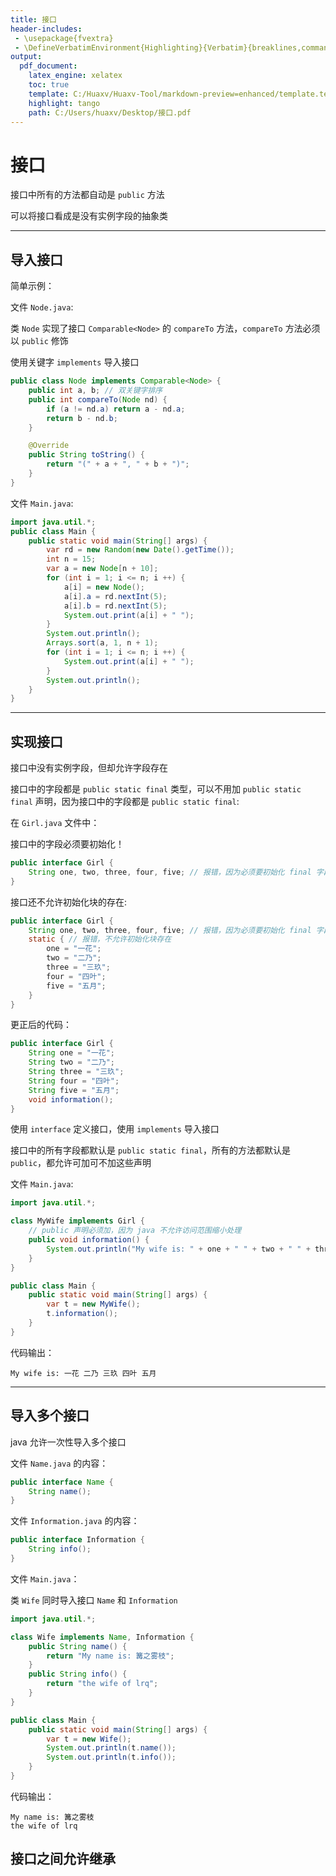 ```yaml
---
title: 接口
header-includes:
 - \usepackage{fvextra}
 - \DefineVerbatimEnvironment{Highlighting}{Verbatim}{breaklines,commandchars=\\\{\}}
output:
  pdf_document:
    latex_engine: xelatex
    toc: true
    template: C:/Huaxv/Huaxv-Tool/markdown-preview=enhanced/template.tex
    highlight: tango
    path: C:/Users/huaxv/Desktop/接口.pdf
---
```


# 接口

接口中所有的方法都自动是 `public` 方法

可以将接口看成是没有实例字段的抽象类

---

## 导入接口

简单示例：

文件 `Node.java`:

类 `Node` 实现了接口 `Comparable<Node>` 的 `compareTo` 方法，`compareTo` 方法必须以 `public` 修饰

使用关键字 `implements` 导入接口

```java
public class Node implements Comparable<Node> {
    public int a, b; // 双关键字排序
    public int compareTo(Node nd) {
        if (a != nd.a) return a - nd.a;
        return b - nd.b;
    }

    @Override
    public String toString() {
        return "(" + a + ", " + b + ")";
    }
}
```

文件 `Main.java`:

```java
import java.util.*;
public class Main {
    public static void main(String[] args) {
        var rd = new Random(new Date().getTime());
        int n = 15;
        var a = new Node[n + 10];
        for (int i = 1; i <= n; i ++) {
            a[i] = new Node();
            a[i].a = rd.nextInt(5);
            a[i].b = rd.nextInt(5);
            System.out.print(a[i] + " ");
        }
        System.out.println();
        Arrays.sort(a, 1, n + 1);
        for (int i = 1; i <= n; i ++) {
            System.out.print(a[i] + " ");
        }
        System.out.println();
    }
}
```

---

## 实现接口

接口中没有实例字段，但却允许字段存在

接口中的字段都是 `public static final` 类型，可以不用加 `public static final` 声明，因为接口中的字段都是 `public static final`:

在 `Girl.java` 文件中：

接口中的字段必须要初始化！

```java
public interface Girl {
    String one, two, three, four, five; // 报错，因为必须要初始化 final 字段
}
```

接口还不允许初始化块的存在:

```java
public interface Girl {
    String one, two, three, four, five; // 报错，因为必须要初始化 final 字段
    static { // 报错，不允许初始化块存在
        one = "一花";
        two = "二乃";
        three = "三玖";
        four = "四叶";
        five = "五月";
    }
}
```

更正后的代码：

```java
public interface Girl {
    String one = "一花";
    String two = "二乃";
    String three = "三玖";
    String four = "四叶";
    String five = "五月";
    void information();
}

```

使用 `interface` 定义接口，使用 `implements` 导入接口

接口中的所有字段都默认是 `public static final`，所有的方法都默认是 `public`，都允许可加可不加这些声明

文件 `Main.java`:

```java
import java.util.*;

class MyWife implements Girl {
    // public 声明必须加，因为 java 不允许访问范围缩小处理
    public void information() { 
        System.out.println("My wife is: " + one + " " + two + " " + three + " " + four + " " + five);
    }
}

public class Main {
    public static void main(String[] args) {
        var t = new MyWife();
        t.information();
    }
}
```

代码输出：

```
My wife is: 一花 二乃 三玖 四叶 五月
```

---

## 导入多个接口

java 允许一次性导入多个接口

文件 `Name.java` 的内容：

```java
public interface Name {
    String name();
}
```

文件 `Information.java` 的内容：

```java
public interface Information {
    String info();
}
``` 

文件 `Main.java`：

类 `Wife` 同时导入接口 `Name` 和 `Information`

```java
import java.util.*;

class Wife implements Name, Information {
    public String name() {
        return "My name is: 篝之雾枝";
    }
    public String info() {
        return "the wife of lrq";
    }
}

public class Main {
    public static void main(String[] args) {
        var t = new Wife();
        System.out.println(t.name());
        System.out.println(t.info());
    }
}
```

代码输出：

```
My name is: 篝之雾枝
the wife of lrq
```

## 接口之间允许继承


